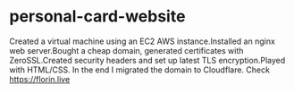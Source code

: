 # personal-card-website
Created a virtual machine using an EC2 AWS instance.Installed an nginx web server.Bought a cheap domain, generated certificates with ZeroSSL.Created security headers and set up latest TLS encryption.Played with HTML/CSS.
In the end I migrated the domain to Cloudflare.
Check https://florin.live
